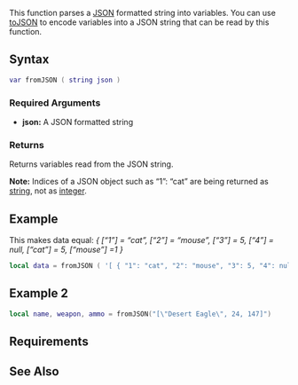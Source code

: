 This function parses a [JSON](/docs/json.md "wikilink") formatted string into variables. You can use [toJSON](/toJSON.md "wikilink") to encode variables into a JSON string that can be read by this function.

Syntax
------

``` lua
var fromJSON ( string json )
```

### Required Arguments

-   **json:** A JSON formatted string

### Returns

Returns variables read from the JSON string.

**Note:** Indices of a JSON object such as “1”: “cat” are being returned as [string](/docs/string.md "wikilink"), not as [integer](/int.md "wikilink").

Example
-------

This makes data equal: *{ \[“1”\] = “cat”, \[“2”\] = “mouse”, \[“3”\] = 5, \[“4”\] = null, \[“cat”\] = 5, \[“mouse”\] =1 }*

``` lua
local data = fromJSON ( '[ { "1": "cat", "2": "mouse", "3": 5, "4": null, "cat":5, "mouse":1 } ]' )
```

Example 2
---------

``` lua
local name, weapon, ammo = fromJSON("[\"Desert Eagle\", 24, 147]")
```

Requirements
------------

See Also
--------
